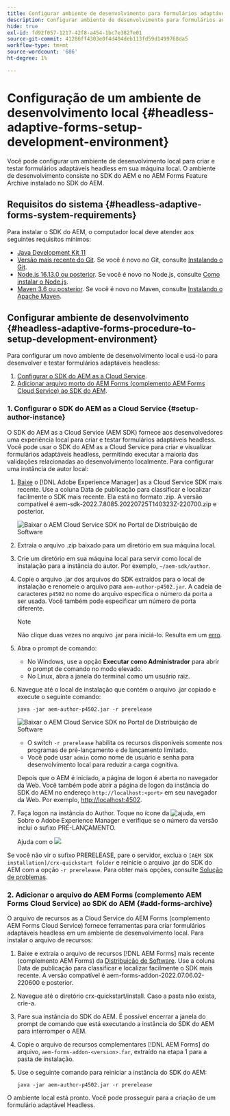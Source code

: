 ```yaml
---
title: Configurar ambiente de desenvolvimento para formulários adaptáveis AEM Headless
description: Configurar ambiente de desenvolvimento para formulários adaptáveis AEM Headless
hide: true
exl-id: fd92f057-1217-42f8-a454-1bc7e3827e01
source-git-commit: 41286ff4303e0f4d404deb113fd59d1499768da5
workflow-type: tm+mt
source-wordcount: '686'
ht-degree: 1%

---
```



# Configuração de um ambiente de desenvolvimento local {#headless-adaptive-forms-setup-development-environment}

Você pode configurar um ambiente de desenvolvimento local para criar e testar formulários adaptáveis headless em sua máquina local. O ambiente de desenvolvimento consiste no SDK do AEM e no AEM Forms Feature Archive instalado no SDK do AEM.
<!--
 After a Headless adaptive form or related assets are ready on the local development environment, you can deploy the Headless adaptive form application to your publishing environment. -- >

You require knowledge to build application using react, Git, and Maven to use Headless adaptive forms.

<!-- 

### Download the latest version of AEM as a Cloud Service SDK or Forms feature archive (AEM Forms add-on) from Software Distribution {#software-distribution}

To download the supported version of Adobe Experience Manager as a Cloud Service SDK or Forms feature archive (AEM Forms add-on):

1. Log in to [Software Distribution](https://experience.adobe.com/#/downloads) portal with your Adobe ID.

    >[!NOTE]
    >
    > Your Adobe Organization must be provisioned for AEM as a Cloud Service to download the AEM as a Cloud Service SDK.

1. Navigate to the **[!UICONTROL AEM as a Cloud Service]** tab.
1. Sort by published date in descending order.
1. Click on the latest Adobe Experience Manager as a Cloud Service SDK or Forms feature archive (AEM Forms add-on).
1. Review and accept the EULA. Tap the **[!UICONTROL Download]** button. -->

## Requisitos do sistema {#headless-adaptive-forms-system-requirements}

Para instalar o SDK do AEM, o computador local deve atender aos seguintes requisitos mínimos:

* [Java Development Kit 11](https://experience.adobe.com/#/downloads/content/software-distribution/en/general.html?1_group.propertyvalues.property=.%2Fjcr%3Acontent%2Fmetadata%2Fdc%3AsoftwareType&amp;1_group.propertyvalues.operation=equals&amp;1_group.propertyvalues.0_values=software-type%3Atooling&amp;fulltext=Oracle%7E+JDK%7E+11%7E&amp;orderby=%40jcr%3Acontent%2Fjcr%3AlastModified&amp;orderby.sort=desc&amp;layout=list&amp;p.offset=0&amp;p.limit=11)
* [Versão mais recente do Git](https://git-scm.com/downloads). Se você é novo no Git, consulte [Instalando o Git](https://git-scm.com/book/en/v2/Getting-Started-Installing-Git).
* [Node.js 16.13.0 ou posterior](https://nodejs.org/en/download/). Se você é novo no Node.js, consulte [Como instalar o Node.js](https://nodejs.dev/en/learn/how-to-install-nodejs).
* [Maven 3.6 ou posterior](https://maven.apache.org/download.cgi). Se você é novo no Maven, consulte [Instalando o Apache Maven](https://maven.apache.org/install.html).

## Configurar ambiente de desenvolvimento {#headless-adaptive-forms-procedure-to-setup-development-environment}

Para configurar um novo ambiente de desenvolvimento local e usá-lo para desenvolver e testar formulários adaptáveis headless:

1. [Configurar o SDK do AEM as a Cloud Service](#setup-author-instance).
1. [Adicionar arquivo morto do AEM Forms (complemento AEM Forms Cloud Service) ao SDK do AEM](#add-forms-archive).

<!--

1. (Optional) [Add Forms-specific users to your local Author instance](#configure-users-and-permissions).
1. (Optional) Install [Adaptive forms builder extension for Microsoft Visual Studio Code](#microsoft-visual-studio-code-extension-for-headless-adaptive-forms). 

-->

### 1. Configurar o SDK do AEM as a Cloud Service {#setup-author-instance}

O SDK do AEM as a Cloud Service (AEM SDK) fornece aos desenvolvedores uma experiência local para criar e testar formulários adaptáveis headless. Você pode usar o SDK do AEM as a Cloud Service para criar e visualizar formulários adaptáveis headless, permitindo executar a maioria das validações relacionadas ao desenvolvimento localmente. Para configurar uma instância de autor local:

1. [Baixe](https://experience.adobe.com/#/downloads/content/software-distribution/en/aemcloud.html) o [!DNL Adobe Experience Manager] as a Cloud Service SDK mais recente. Use a coluna Data de publicação para classificar e localizar facilmente o SDK mais recente.
Ela está no formato .zip. A versão compatível é aem-sdk-2022.7.8085.20220725T140323Z-220700.zip e posterior.

   ![Baixar o AEM Cloud Service SDK no Portal de Distribuição de Software](assets/software-distribution.png)


1. Extraia o arquivo .zip baixado para um diretório em sua máquina local.
1. Crie um diretório em sua máquina local para servir como local de instalação para a instância do autor. Por exemplo, `~/aem-sdk/author`.
1. Copie o arquivo .jar dos arquivos do SDK extraídos para o local de instalação e renomeie o arquivo para `aem-author-p4502.jar`. A cadeia de caracteres `p4502` no nome do arquivo especifica o número da porta a ser usada. Você também pode especificar um número de porta diferente.

   >[!NOTE]
   >
   > Não clique duas vezes no arquivo .jar para iniciá-lo. Resulta em um [erro](https://experienceleague.adobe.com/docs/experience-manager-learn/cloud-service/local-development-environment-set-up/aem-runtime.html?lang=en#troubleshooting-double-click).

1. Abra o prompt de comando:
   * No Windows, use a opção **Executar como Administrador** para abrir o prompt de comando no modo elevado.
   * No Linux, abra a janela do terminal como um usuário raiz.

1. Navegue até o local de instalação que contém o arquivo .jar copiado e execute o seguinte comando:

   `java -jar aem-author-p4502.jar -r prerelease`

   ![Baixar o AEM Cloud Service SDK no Portal de Distribuição de Software](assets/install-sdk.png)

   * O switch `-r prerelease` habilita os recursos disponíveis somente nos programas de pré-lançamento e de lançamento limitado.
   * Você pode usar `admin` como nome de usuário e senha para desenvolvimento local para reduzir a carga cognitiva.

   Depois que o AEM é iniciado, a página de logon é aberta no navegador da Web. Você também pode abrir a página de logon da instância do SDK do AEM no endereço `http://localhost:<port>` em seu navegador da Web. Por exemplo, [http://localhost:4502](http://localhost:4502).

1. Faça logon na instância do Author. Toque no ícone da ![ajuda](/help/assets/Help-icon.svg), em Sobre o Adobe Experience Manager e verifique se o número da versão inclui o sufixo PRÉ-LANÇAMENTO.

   Ajuda com o ![](/help/assets/prerelease.png)

Se você não vir o sufixo PRERELEASE, pare o servidor, exclua o `[AEM SDK installation]/crx-quickstart folder` e reinicie o arquivo .jar do SDK do AEM com a opção `-r prerelease`. Para obter mais opções, consulte [Solução de problemas](/help/troubleshooting.md).

### 2. Adicionar o arquivo do AEM Forms (complemento AEM Forms Cloud Service) ao SDK do AEM {#add-forms-archive}

O arquivo de recursos as a Cloud Service do AEM Forms (complemento AEM Forms Cloud Service) fornece ferramentas para criar formulários adaptáveis headless em um ambiente de desenvolvimento local. Para instalar o arquivo de recursos:

1. Baixe e extraia o arquivo de recursos [!DNL AEM Forms] mais recente (complemento AEM Forms) da [Distribuição de Software](https://experience.adobe.com/#/downloads/content/software-distribution/en/aemcloud.html?fulltext=AEM*+Forms*+add*+on*&amp;orderby=%40jcr%3Acontent%2Fjcr%3AlastModified&amp;orderby.sort=desc&amp;layout=list&amp;p.offset=0&amp;p.limit=20). Use a coluna Data de publicação para classificar e localizar facilmente o SDK mais recente. A versão compatível é aem-forms-addon-2022.07.06.02-220600 e posterior.

1. Navegue até o diretório crx-quickstart/install. Caso a pasta não exista, crie-a.
1. Pare sua instância do SDK do AEM. É possível encerrar a janela do prompt de comando que está executando a instância do SDK do AEM para interromper o AEM.
1. Copie o arquivo de recursos complementares [!DNL AEM Forms] do arquivo, `aem-forms-addon-<version>.far`, extraído na etapa 1 para a pasta de instalação.
1. Use o seguinte comando para reiniciar a instância do SDK do AEM:

   `java -jar aem-author-p4502.jar -r prerelease`

<!-- 

### 3. (Optional) Configure users and permissions {#configure-users-and-permissions}

Create seperate user accounts for Form Developer, Form Practitioner, and end users. These account help you test Headless adaptive forms for various types of users. To create a user account and add roles to the account:

1. Login to your AEM SDK instance.
1. Go to Tools > Security > Users and tap Create. The Create New User wizard opens.
1. In the details tab, specify an ID and Password. All other fields are optional. It is recommended to provide name and an email address.
1. In the Groups tab, search and select user-groups for a user depending on their role. The table below lists all types of users and pre-defined groups for each type of forms users based on their role:
  
    | User Type | AEM Group |
    |---|---|
    | Form developer | [!DNL forms-users] (AEM Forms Users), [!DNL template-authors], [!DNL workflow-users], [!DNL workflow-editors], and [!DNL fdm-authors]  |
    | Customer Experience Lead or UX Designer| [!DNL forms-users], [!DNL template-authors]|
    | AEM administrator | [!DNL aem-administrators], [!DNL fd-administrators] |
    | End user| When a user must log in to view and submit an Adaptive Form, add such users to [!DNL forms-users] group. </br> When no user authentication is required to access Adaptive Forms, do not assign any group to such users.|

<!-- ### 4. (Optional) Install Visual Studio Code extension for Headless adaptive forms {#microsoft-visual-studio-code-extension-for-headless-adaptive-forms}

You can use any IDE for developing Headless adaptive forms. Adobe provides an extension for Microsoft&reg;reg; Visual Studio Code to make it easier for you to navigate structure and develop Headless adaptive forms. The extension adds adaptive forms related IntelliSense capabilities and helps auto-complete Headless adaptive forms JSON syntax. It also adds a panel, titled Forms Tree, to help navigate structure of Headless adaptive form. To use the extension: 

1. Ensure [Microsoft Visual Studio Code 1.62.0 or later](https://code.visualstudio.com/docs/supporting/FAQ#_how-do-i-find-the-version) is installed. If you have an older version or no version installed, download the latest version from [Microsoft Website](https://code.visualstudio.com/docs/setup/setup-overview)
   >[!NOTE]
   >
   >
   > To use Visual Studio from command line on macOS, see [Launching from the command line](https://code.visualstudio.com/docs/setup/mac#_launching-from-the-command-line).

1. Download the [Adaptive forms builder extension](/help/assets/adaptive-form-builder-0.12.0.vsix).

1. Navigate the directory containing the *adaptive-form-builder-[version].vsix* file.

1. Run the following command or see [Install from a VSIX](https://code.visualstudio.com/docs/editor/extension-marketplace#_install-from-a-vsix) article for detailed instructions to install a Visual Studio Code extension from a VSIX file:

    `code -–install-extension adaptive-form-builder-[version].vsix`

    </br> Replace the [version] with actual version of the extension. For example, `code -–install-extension adaptive-form-builder-0.12.0.vsix`

    </br> 

    ![Installing extension](/help/assets/install-extension.png)

<!-- ## Create and setup a react app

Adaptive forms renderer component is a react based component. It requires a react app to run and render a Headless adaptive form. To create and setup react app:

1. Open terminal in Visual Studio code and run the following command to create a react app and installs all related dependencies:

    ```shell
    npx create-react-app [react-app-name] --scripts-version 4.0.3 --template typescript
    ```

    Where [react-app-name] represents name of the project, script version is 4.0.3, and template of type typescript. For example, the following command creates a react app named *headless-forms-demo*.

    ```shell
    npx create-react-app headless-forms-demo --scripts-version 4.0.3 --template typescript
    ```

    It may take some time to create the react app and install all the dependencies. The command creates an empty react app with latest version of react and react-dom dependencies. It does not have any artifacts related to adaptive forms renderer component.

1. Adaptive forms renderer component is based on react spectrum and requires react 16.0.0 and react-dom 16.0.0. To install react 16.0.0 and related dependencies:
    1. Open the Visual Studio code terminal Window or command prompt.
    1. Navigate to the directory of react project.  
    1. Run the following command:

        ```shell
        npm install --save react@16.0.0 react-dom@16.14.0 -force
        ```

1. Run the following command to install adaptive forms renderer component related dependencies:

    ```shell
    npm i --save @aemforms/forms-super-component @aemforms/forms-react-core-components @aemforms/forms-super-component @adobe/react-spectrum @react/react-spectrum
    ```

<!-- 1. Install dependencies for adaptive forms renderer component. Packages for these dependencies are available in Adobe Artifactory. To authenticate with Adobe Artifactory and install dependencies for adaptive forms renderer component:

    1. Create environment variables ARTIFACTORY_USER and ARTIFACTORY_API_TOKEN. The ARTIFACTORY_USER stores Adobe LDAP username and ARTIFACTORY_API_TOKEN stores your [Adobe Artifactory token](https://wiki.corp.adobe.com/display/Artifactory/API+Keys)

    1. Run the following command to set NPM_TOKEN and NPM_EMAIL tokens:

        ```shell

        auth=$(curl -s -u${ARTIFACTORY_USER}:${ARTIFACTORY_API_TOKEN} https://artifactory.corp.adobe.com/artifactory/api/npm/auth)
        export NPM_TOKEN=$(echo "${auth}" | grep "_auth" | awk -F " " '{ print $3 }')
        export NPM_EMAIL=$(echo "${auth}" | grep "email" | awk -F " " '{ print $3 }')
        ```

        These tokens are required to communicated with Adobe Artifactory.

    1. Create a .npmrc file in the react project.

        ![.npmrc file](/help/assets/npmrc.png)

    1. Add the following code to the file:

        ```shell
        @aemforms:registry=https://artifactory.corp.adobe.com/artifactory/api/npm/npm-aem-release/
        @react:registry=https://artifactory.corp.adobe.com/artifactory/api/npm/npm-react-release/
        @quarry:registry=https://artifactory.corp.adobe.com/artifactory/api/npm/npm-adobe-release-local/
        //artifactory.corp.adobe.com/artifactory/api/npm/npm-adobe-release-loca/:_auth=${NPM_TOKEN}
        //artifactory.corp.adobe.com/artifactory/api/npm/npm-aem-release/:_auth=${NPM_TOKEN}
        //artifactory.corp.adobe.com/artifactory/api/npm/npm-react-release/:_auth=${NPM_TOKEN}
        _auth=${NPM_TOKEN}
        email=${NPM_EMAIL}
        always-auth=true
        ```

        It defines the antifactory repositories to use for Headless adaptive forms, react, and quarry related scope.
    1. Run the following command to install adaptive forms renderer component related dependencies:

    ```shell
    npm i --save @aemforms/crispr-react-bindings @aemforms/crispr-react-core-components @adobe/react-spectrum @react/react-spectrum
    ```
 
-->
O ambiente local está pronto. Você pode prosseguir para a criação de um formulário adaptável Headless.
